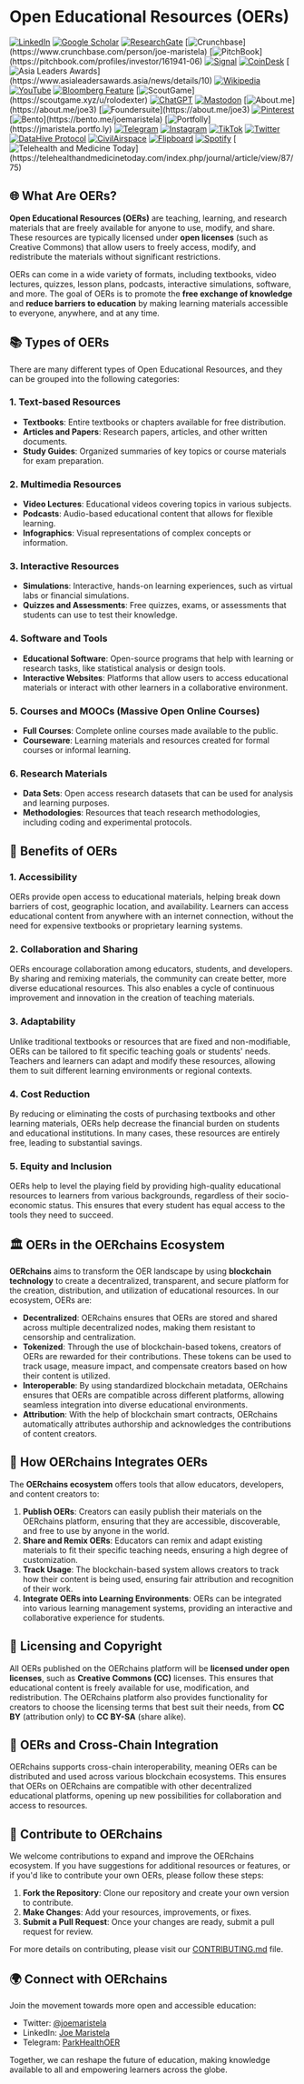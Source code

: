 # Open Educational Resources (OERs)

[![LinkedIn](https://img.shields.io/badge/LinkedIn-Profile-0077B5?style=flat-square&logo=linkedin&logoColor=white)](https://linkedin.com/in/rolodexter) 
[![Google Scholar](https://img.shields.io/badge/Google_Scholar-Profile-4285F4?style=flat-square&logo=googlescholar&logoColor=white)](https://scholar.google.com/citations?user=gHTHirEAAAAJ) 
[![ResearchGate](https://img.shields.io/badge/ResearchGate-Profile-00CCBB?style=flat-square&logo=researchgate&logoColor=white)](https://www.researchgate.net/profile/Joe-Maristela-2) 
[![Crunchbase](https://img.shields.io/badge/Crunchbase-Profile-0288D1?style=flat-square&logo=data:image/svg+xml;base64,PHN...)](https://www.crunchbase.com/person/joe-maristela) 
[![PitchBook](https://img.shields.io/badge/PitchBook-Profile-003B6B?style=flat-square&logo=data:image/svg+xml;base64,PHN...)](https://pitchbook.com/profiles/investor/161941-06) 
[![Signal](https://img.shields.io/badge/Signal-Profile-6E97F0?style=flat-square&logo=signal&logoColor=white)](https://signal.nfx.com/investors/joe-maristela) 
[![CoinDesk](https://img.shields.io/badge/CoinDesk-Contributor-F7931A?style=flat-square&logo=news&logoColor=white)](https://www.coindesk.com/author/joe-maristela) 
[![Asia Leaders Awards](https://img.shields.io/badge/Asia_Leaders_Awards-Feature-DA291C?style=flat-square&logo=data:image/svg+xml;base64,PHN...)](https://www.asialeadersawards.asia/news/details/10) 
[![Wikipedia](https://img.shields.io/badge/Wikipedia-Profile-000000?style=flat-square&logo=wikipedia&logoColor=white)](https://en.wikipedia.org/wiki/File:Joe_Maristela_in_Paniqui_Tarlac_Tech_Seminar_2015.jpg) 
[![YouTube](https://img.shields.io/badge/YouTube-Channel-FF0000?style=flat-square&logo=youtube&logoColor=white)](https://www.youtube.com/@rolodexter) 
[![Bloomberg Feature](https://img.shields.io/badge/Bloomberg-Feature-5E5E5E?style=flat-square&logo=youtube&logoColor=white)](https://www.youtube.com/watch?v=Ep8Mo0kRjaY) 
[![ScoutGame](https://img.shields.io/badge/ScoutGame-Profile-8A2BE2?style=flat-square&logo=data:image/svg+xml;base64,PHN...)](https://scoutgame.xyz/u/rolodexter) 
[![ChatGPT](https://img.shields.io/badge/ChatGPT-Resume_and_Biodata-00A67E?style=flat-square&logo=chatgpt&logoColor=white)](https://chatgpt.com/g/g-675caa5a54e88191bd807764592df744-joe-s-resume-and-application-data) 
[![Mastodon](https://img.shields.io/badge/Mastodon-Profile-6364FF?style=flat-square&logo=mastodon&logoColor=white)](https://mastodon.social/@JoeMaristela) 
[![About.me](https://img.shields.io/badge/About.me-Profile-000000?style=flat-square&logo=data:image/svg+xml;base64,PHN...)](https://about.me/joe3) 
[![Foundersuite](https://img.shields.io/badge/Foundersuite-Profile-0056D2?style=flat-square&logo=data:image/svg+xml;base64,PHN...)](https://about.me/joe3) 
[![Pinterest](https://img.shields.io/badge/Pinterest-@rolodexter-BD081C?style=flat-square&logo=pinterest&logoColor=white)](https://nl.pinterest.com/rolodexter/) 
[![Bento](https://img.shields.io/badge/Bento-Profile-F7931A?style=flat-square&logo=data:image/svg+xml;base64,PHN...)](https://bento.me/joemaristela) 
[![Portfolly](https://img.shields.io/badge/Portfolly-Profile-F7931A?style=flat-square&logo=data:image/svg+xml;base64,PHN...)](https://jmaristela.portfo.ly) 
[![Telegram](https://img.shields.io/badge/Telegram-Contact-2CA5E0?style=flat-square&logo=telegram&logoColor=white)](https://t.me/joemaristela) 
[![Instagram](https://img.shields.io/badge/Instagram-@joemaristela3-E4405F?style=flat-square&logo=instagram&logoColor=white)](https://www.instagram.com/joemaristela3/) 
[![TikTok](https://img.shields.io/badge/TikTok-@rolodexter-000000?style=flat-square&logo=tiktok&logoColor=white)](https://www.tiktok.com/@rolodexter) 
[![Twitter](https://img.shields.io/badge/Twitter-Profile-1DA1F2?style=flat-square&logo=twitter&logoColor=white)](https://twitter.com/joemaristela) 
[![DataHive Protocol](https://img.shields.io/badge/DataHive-Protocol-005F73?style=flat-square&logo=github&logoColor=white)](https://github.com/rolodexter/DataHive-Protocol) 
[![CivilAirspace](https://img.shields.io/badge/CivilAirspace-Project-023047?style=flat-square&logo=github&logoColor=white)](https://github.com/rolodexter/CivilAirspace) 
[![Flipboard](https://img.shields.io/badge/Flipboard-Magazine-E83151?style=flat-square&logo=flipboard&logoColor=white)](https://flipboard.com/@rolodexter/rolodexter-jergu04fz) 
[![Spotify](https://img.shields.io/badge/Spotify-Listen-1DB954?style=flat-square&logo=spotify&logoColor=white)](https://open.spotify.com/show/11s0wEdbc8k3caT6xur57a) 
[![Telehealth and Medicine Today](https://img.shields.io/badge/Telehealth-Article-0077B5?style=flat-square&logo=data:image/svg+xml;base64,PHN...)](https://telehealthandmedicinetoday.com/index.php/journal/article/view/87/75)

## 🌐 What Are OERs?

**Open Educational Resources (OERs)** are teaching, learning, and research materials that are freely available for anyone to use, modify, and share. These resources are typically licensed under **open licenses** (such as Creative Commons) that allow users to freely access, modify, and redistribute the materials without significant restrictions.

OERs can come in a wide variety of formats, including textbooks, video lectures, quizzes, lesson plans, podcasts, interactive simulations, software, and more. The goal of OERs is to promote the **free exchange of knowledge** and **reduce barriers to education** by making learning materials accessible to everyone, anywhere, and at any time.

## 📚 Types of OERs

There are many different types of Open Educational Resources, and they can be grouped into the following categories:

### 1. **Text-based Resources**
- **Textbooks**: Entire textbooks or chapters available for free distribution.
- **Articles and Papers**: Research papers, articles, and other written documents.
- **Study Guides**: Organized summaries of key topics or course materials for exam preparation.

### 2. **Multimedia Resources**
- **Video Lectures**: Educational videos covering topics in various subjects.
- **Podcasts**: Audio-based educational content that allows for flexible learning.
- **Infographics**: Visual representations of complex concepts or information.

### 3. **Interactive Resources**
- **Simulations**: Interactive, hands-on learning experiences, such as virtual labs or financial simulations.
- **Quizzes and Assessments**: Free quizzes, exams, or assessments that students can use to test their knowledge.

### 4. **Software and Tools**
- **Educational Software**: Open-source programs that help with learning or research tasks, like statistical analysis or design tools.
- **Interactive Websites**: Platforms that allow users to access educational materials or interact with other learners in a collaborative environment.

### 5. **Courses and MOOCs (Massive Open Online Courses)**
- **Full Courses**: Complete online courses made available to the public.
- **Courseware**: Learning materials and resources created for formal courses or informal learning.

### 6. **Research Materials**
- **Data Sets**: Open access research datasets that can be used for analysis and learning purposes.
- **Methodologies**: Resources that teach research methodologies, including coding and experimental protocols.

## 🧠 Benefits of OERs

### 1. **Accessibility**
OERs provide open access to educational materials, helping break down barriers of cost, geographic location, and availability. Learners can access educational content from anywhere with an internet connection, without the need for expensive textbooks or proprietary learning systems.

### 2. **Collaboration and Sharing**
OERs encourage collaboration among educators, students, and developers. By sharing and remixing materials, the community can create better, more diverse educational resources. This also enables a cycle of continuous improvement and innovation in the creation of teaching materials.

### 3. **Adaptability**
Unlike traditional textbooks or resources that are fixed and non-modifiable, OERs can be tailored to fit specific teaching goals or students' needs. Teachers and learners can adapt and modify these resources, allowing them to suit different learning environments or regional contexts.

### 4. **Cost Reduction**
By reducing or eliminating the costs of purchasing textbooks and other learning materials, OERs help decrease the financial burden on students and educational institutions. In many cases, these resources are entirely free, leading to substantial savings.

### 5. **Equity and Inclusion**
OERs help to level the playing field by providing high-quality educational resources to learners from various backgrounds, regardless of their socio-economic status. This ensures that every student has equal access to the tools they need to succeed.

## 🏛 OERs in the OERchains Ecosystem

**OERchains** aims to transform the OER landscape by using **blockchain technology** to create a decentralized, transparent, and secure platform for the creation, distribution, and utilization of educational resources. In our ecosystem, OERs are:

- **Decentralized**: OERchains ensures that OERs are stored and shared across multiple decentralized nodes, making them resistant to censorship and centralization.
- **Tokenized**: Through the use of blockchain-based tokens, creators of OERs are rewarded for their contributions. These tokens can be used to track usage, measure impact, and compensate creators based on how their content is utilized.
- **Interoperable**: By using standardized blockchain metadata, OERchains ensures that OERs are compatible across different platforms, allowing seamless integration into diverse educational environments.
- **Attribution**: With the help of blockchain smart contracts, OERchains automatically attributes authorship and acknowledges the contributions of content creators.

## 🔗 How OERchains Integrates OERs

The **OERchains ecosystem** offers tools that allow educators, developers, and content creators to:

1. **Publish OERs**: Creators can easily publish their materials on the OERchains platform, ensuring that they are accessible, discoverable, and free to use by anyone in the world.
2. **Share and Remix OERs**: Educators can remix and adapt existing materials to fit their specific teaching needs, ensuring a high degree of customization.
3. **Track Usage**: The blockchain-based system allows creators to track how their content is being used, ensuring fair attribution and recognition of their work.
4. **Integrate OERs into Learning Environments**: OERs can be integrated into various learning management systems, providing an interactive and collaborative experience for students.

## 📜 Licensing and Copyright

All OERs published on the OERchains platform will be **licensed under open licenses**, such as **Creative Commons (CC)** licenses. This ensures that educational content is freely available for use, modification, and redistribution. The OERchains platform also provides functionality for creators to choose the licensing terms that best suit their needs, from **CC BY** (attribution only) to **CC BY-SA** (share alike).

## 🔄 OERs and Cross-Chain Integration

OERchains supports cross-chain interoperability, meaning OERs can be distributed and used across various blockchain ecosystems. This ensures that OERs on OERchains are compatible with other decentralized educational platforms, opening up new possibilities for collaboration and access to resources.

## 🚀 Contribute to OERchains

We welcome contributions to expand and improve the OERchains ecosystem. If you have suggestions for additional resources or features, or if you'd like to contribute your own OERs, please follow these steps:

1. **Fork the Repository**: Clone our repository and create your own version to contribute.
2. **Make Changes**: Add your resources, improvements, or fixes.
3. **Submit a Pull Request**: Once your changes are ready, submit a pull request for review.

For more details on contributing, please visit our [CONTRIBUTING.md](./CONTRIBUTING.md) file.

## 🌍 Connect with OERchains

Join the movement towards more open and accessible education:

- Twitter: [@joemaristela](https://x.com/joemaristela)
- LinkedIn: [Joe Maristela](https://linkedin.com/in/rolodexter)
- Telegram: [ParkHealthOER](https://t.me/parkhealthoer)

Together, we can reshape the future of education, making knowledge available to all and empowering learners across the globe.
